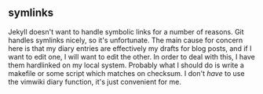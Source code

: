 ## symlinks

Jekyll doesn't want to handle symbolic links for a number of reasons. Git
handles symlinks nicely, so it's unfortunate. The main cause for concern here
is that my diary entries are effectively my drafts for blog posts, and if I
want to edit one, I will want to edit the other. In order to deal with this, I
have them hardlinked on my local system. Probably what I should do is write a
makefile or some script which matches on checksum. I don't *have* to use the
vimwiki diary function, it's just convenient for me.
